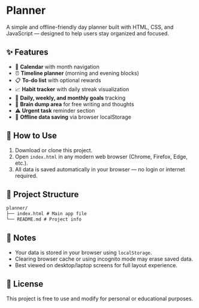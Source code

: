 # Planner

A simple and offline-friendly day planner built with HTML, CSS, and JavaScript — designed to help users stay organized and focused.

## ✨ Features

- 📆 **Calendar** with month navigation  
- ⏰ **Timeline planner** (morning and evening blocks)  
- 📋 **To-do list** with optional rewards  
- 📈 **Habit tracker** with daily streak visualization  
- 🎯 **Daily, weekly, and monthly goals** tracking  
- 🧾 **Brain dump area** for free writing and thoughts  
- ⚠️ **Urgent task** reminder section  
- 💾 **Offline data saving** via browser localStorage

## 🚀 How to Use

1. Download or clone this project.
2. Open `index.html` in any modern web browser (Chrome, Firefox, Edge, etc.).
3. All data is saved automatically in your browser — no login or internet required.

## 📁 Project Structure

```md
planner/
├── index.html # Main app file
└── README.md # Project info
```

## 📝 Notes

- Your data is stored in your browser using `localStorage`.
- Clearing browser cache or using incognito mode may erase saved data.
- Best viewed on desktop/laptop screens for full layout experience.

## 📌 License
This project is free to use and modify for personal or educational purposes.
